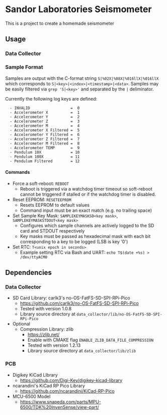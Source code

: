# Sandor Laboratories Seismometer
This is a project to create a homemade seismometer

## Usage
### Data Collector
### Sample Format
  Samples are output with the C-format string `S|%02X|%08X|%016llX|%016llX` which corresponds to `S|<key>|<index>|<timestamp>|<data>`.  Samples may be easily filtered via `grep 'S|<key>'` and separated by the `|` deliminator.

  Currently the following log keys are defined:
```
  - INVALID                  =  0
  - Accelerometer X          =  1
  - Accelerometer Y          =  2
  - Accelerometer Z          =  3
  - Accelerometer M          =  4
  - Accelerometer X Filtered =  5
  - Accelerometer Y Filtered =  6
  - Accelerometer Z Filtered =  7
  - Accelerometer M Filtered =  8
  - Accelerometer TEMP       =  9
  - Pendulum 10X             = 10
  - Pendulum 100X            = 11
  - Pendulum Filtered        = 12
```
 
#### Commands
  - Force a soft-reboot: `REBOOT`
    - Reboot is triggered via a watchdog timer timeout so soft-reboot cannot be triggered if stalled or if the watchdog timer is disabled.
  - Reset EEPROM: `RESETEEPROM` 
    - Resets EEPROM to default values
    - Command input must be an exact match (e.g. no trailing space)
  - Set Sample Key Mask: `SAMPLEKEYMASKSD<key mask>`, `SAMPLEKEYMASKSTDOUT<key mask>`
    - Configures which sample channels are actively logged to the SD card and STDOUT respectively
    - Key masks must be passed as hexadecimal mask with each bit corresponding to a key to be logged (LSB is key '0')
  - Set RTC: `T<unix epoch in seconds>` 
    - Example setting RTC via Bash and UART: `echo T$(date +%s) > /dev/ttyACM0`

## Dependencies
### Data Collector 
- SD Card Library: carlk3's no-OS-FatFS-SD-SPI-RPi-Pico 
  - <https://github.com/carlk3/no-OS-FatFS-SD-SPI-RPi-Pico>
  - Tested with version 1.0.8
  - Library source directory at `data_collector/lib/no-OS-FatFS-SD-SPI-RPi-Pico`
- Optional
  - Compression Library: zlib 
    - <https://zlib.net/>
    - Enable with CMAKE flag `ENABLE_ZLIB_DATA_FILE_COMPRESSION`
    - Tested with version 1.2.13
    - Library source directory at `data_collector/lib/zlib`

### PCB 
- Digikey KiCad LIbrary
  - <https://github.com/Digi-Key/digikey-kicad-library>
- ncarandini's KiCad RP Pico Library
  - <https://github.com/ncarandini/KiCad-RP-Pico>
- MCU-6500 Model
  - <https://www.snapeda.com/parts/MPU-6500/TDK%20InvenSense/view-part/>